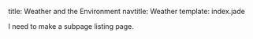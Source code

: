 title: Weather and the Environment
navtitle: Weather
template: index.jade

I need to make a subpage listing page.
